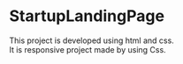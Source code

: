 # StartupLandingPage

This project is developed using html and css.
<br>
It is responsive project made by using Css.
